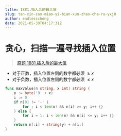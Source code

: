 ```yaml
---
title: 1881.插入后的最大值
slug: tan-xin-sao-miao-yi-bian-xun-zhao-cha-ru-yxj8
author: endlesscheng
date: 2021-05-30T04:17:31Z
---
```

# 贪心，扫描一遍寻找插入位置
 
> [原题 1881.插入后的最大值](https://leetcode.cn/problems/maximum-value-after-insertion)
- 对于正数，插入位置左侧的数字都必须 $\ge x$
- 对于负数，插入位置左侧的数字都必须 $\le x$

```go
func maxValue(n string, x int) string {
	y := byte('0' + x)
	i := 0
	if n[0] != '-' {
		for ; i < len(n) && n[i] >= y; i++ {}
	} else {
		for i = 1; i < len(n) && n[i] <= y; i++ {}
	}
	return n[:i] + string(y) + n[i:]
}
```

